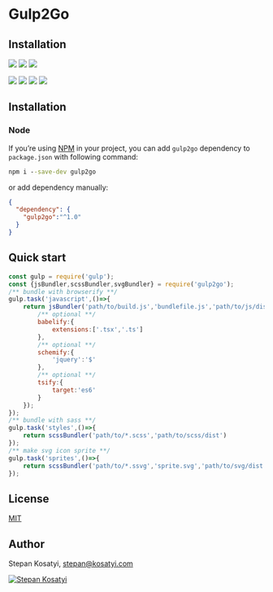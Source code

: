 # Gulp2Go

## Installation

[![](https://img.shields.io/github/issues/kosatyi/gulp2go)]()
[![](https://img.shields.io/github/forks/kosatyi/gulp2go)]()
[![](https://img.shields.io/github/stars/kosatyi/gulp2go)]()

[![](https://img.shields.io/npm/v/gulp2go)]()
[![](https://img.shields.io/npm/dt/gulp2go)]()
[![](https://img.shields.io/github/license/kosatyi/gulp2go)]()
[![](https://img.shields.io/badge/official-website-green)](https://kosatyi.com/gulp2go/)

## Installation

### Node

If you’re using [NPM](https://npmjs.com/) in your project, you can add `gulp2go` dependency to `package.json`
with following command:

```cmd
npm i --save-dev gulp2go
```

or add dependency manually:

```json
{
  "dependency": {
    "gulp2go":"^1.0"
  }
}
```

## Quick start

```javascript
const gulp = require('gulp');
const {jsBundler,scssBundler,svgBundler} = require('gulp2go');
/** bundle with browserify **/
gulp.task('javascript',()=>{
    return jsBundler('path/to/build.js','bundlefile.js','path/to/js/dist',{
        /** optional **/
        babelify:{
            extensions:['.tsx','.ts']
        },
        /** optional **/
        schemify:{
            'jquery':'$'
        },
        /** optional **/
        tsify:{
            target:'es6'
        }
    });
});
/** bundle with sass **/
gulp.task('styles',()=>{
    return scssBundler('path/to/*.scss','path/to/scss/dist')
});
/** make svg icon sprite **/
gulp.task('sprites',()=>{
    return scssBundler('path/to/*.ssvg','sprite.svg','path/to/svg/dist');
});
```

## License

[MIT](https://github.com/kosatyi/gulp2go/blob/HEAD/LICENSE)

## Author

Stepan Kosatyi, stepan@kosatyi.com

[![Stepan Kosatyi](https://img.shields.io/badge/stepan-kosatyi-purple.svg)](https://kosatyi.com/)



